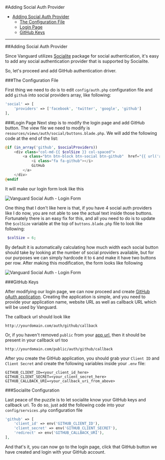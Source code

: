 #Adding Social Auth Provider

* [Adding Social Auth Provider](#adding-social-auth-provider)
	* [The Configuration File](#configuration-file)
	* [Login Page](#login-page)
	* [GitHub Keys](#github-keys)

---

<a name="adding-social-auth-provider"></a>
##Adding Social Auth Provider

Since Vanguard utilizes [Socialite](https://github.com/laravel/socialite) package for social authentication, it's easy to add any social authentication provider that is supported by Socialite. 

So, let's proceed and add GitHub authentication driver.

<a name="configuration-file"></a>
###The Configuration File

First thing we need to do is to edit `config/auth.php` configuration file and add `github` into social providers array, like following:

```php
'social' => [
    'providers' => ['facebook', 'twitter', 'google', 'github']
],
```

<a name="login-page"></a>
###Login Page
Next step is to modify the login page and add GitHub button. The view file we need to modify is `resources/views/auth/social/buttons.blade.php`. We will add the following code at the end of the list: 

```php
@if (in_array('github', $socialProviders))
    <div class="col-md-{{ $colSize }} col-spaced">
        <a class="btn btn-block btn-social btn-github"  href="{{ url('auth/github/login') }}">
            <i class="fa fa-github"></i>
            GitHub
        </a>
    </div>
@endif
```

It will make our login form look like this

![Vanguard Social Auth - Login Form](assets/img/social-auth-login-form.png)

One thing that I don't like here is that, if you have 4 social auth providers like I do now, you are not able to see the actual text inside those buttons. Fortunately there is an easy fix for this, and all you need to do is to update the `$colSize` variable at the top of `buttons.blade.php` file to look like following:

```php
 $colSize = 6;
 ```
 
 By default it is automatically calculating how much width each social button should take by looking at the number of social providers available, but for our purposes we can simply hardcode it to `6` and make it have two buttons per row. After making this modification, the form looks like following
 
![Vanguard Social Auth - Login Form](assets/img/social-auth-login-form-4-buttons.png)

<a name="github-keys"></a>
###GitHub Keys

After modifying our login page, we can now proceed and create [GitHub oAuth application](https://github.com/settings/developers). Creating the application is simple, and you need to provide your application name, website URL as well as callback URL which will be used by Vanguard. 

The callback url should look like 
```
http://yourdomain.com/auth/github/callback
```

Or, if you haven't removed `public` from your [app url](installation.html#application-url), then it should be present in your callback url too
 
 ```
 http://yourdomain.com/public/auth/github/callback
 ```

After you create the GitHub application, you should grab your `Client ID` and `Client Secret` and create the following variables inside your `.env` file:

```
GITHUB_CLIENT_ID=<your_client_id_here>
GITHUB_CLIENT_SECRET=<your_client_secret_here>
GITHUB_CALLBACK_URI=<your_callback_uri_from_above>
```

<a name="socialite-configuration"></a>
###Socialite Configuration

Last peace of the puzzle is to let socialite know your GitHub keys and callback uri. To do so, just add the following code into your `config/services.php` configuration file

```php
'github' => [
    'client_id' => env('GITHUB_CLIENT_ID'),
    'client_secret' => env('GITHUB_CLIENT_SECRET'),
    'redirect' => env('GITHUB_CALLBACK_URI'),
],
```

And that's it, you can now go to the login page, click that GitHub button we have created and login with your GitHub account.